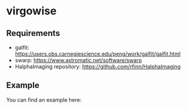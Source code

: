 # virgowise

## Requirements

* galfit: https://users.obs.carnegiescience.edu/peng/work/galfit/galfit.html
* swarp: https://www.astromatic.net/software/swarp
* HalphaImaging repository: https://github.com/rfinn/HalphaImaging


## Example

You can find an example here: 



